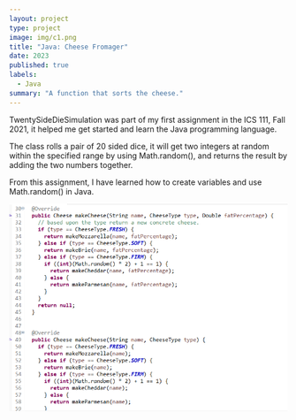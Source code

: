 ```yaml
---
layout: project
type: project
image: img/c1.png
title: "Java: Cheese Fromager"
date: 2023
published: true
labels:
  - Java
summary: "A function that sorts the cheese."
---
```


TwentySideDieSimulation was part of my first assignment in the ICS 111, Fall 2021, it helped me get started and learn the Java programming language.

The class rolls a pair of 20 sided dice, it will get two integers at random within the specified range by using Math.random(), and returns the result by adding the two numbers together.

From this assignment, I have learned how to create variables and use Math.random() in Java.

<img class="img-fluid" src="../img/cheese.png">
